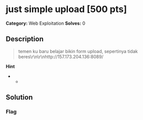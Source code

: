 # just simple upload [500 pts]

**Category:** Web Exploitation
**Solves:** 0

## Description
>temen ku baru belajar bikin form upload, sepertinya tidak beres\r\n\r\nhttp://157.173.204.136:8089/

**Hint**
* -

## Solution

### Flag

